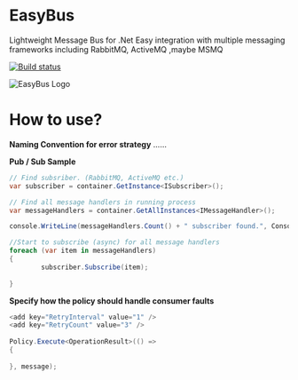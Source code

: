 # EasyBus
Lightweight Message Bus for .Net Easy integration with multiple messaging frameworks including RabbitMQ, ActiveMQ ,maybe MSMQ

[![Build status](https://ci.appveyor.com/api/projects/status/809jr48poq9op086?svg=true)](https://ci.appveyor.com/project/serdardemir/easybus)


![EasyBus Logo](https://github.com/serdardemir/EasyBus/blob/master/wiki/images/integration.png)

How to use?
========================
**Naming Convention for error strategy** 
......






**Pub / Sub Sample**
```cs
// Find subsriber. (RabbitMQ, ActiveMQ etc.)
var subscriber = container.GetInstance<ISubscriber>();

// Find all message handlers in running process
var messageHandlers = container.GetAllInstances<IMessageHandler>();

console.WriteLine(messageHandlers.Count() + " subscriber found.", ConsoleColor.Green);

//Start to subscribe (async) for all message handlers
foreach (var item in messageHandlers)
{                    
		subscriber.Subscribe(item);
	
}


```
**Specify how the policy should handle consumer faults**
```cs
<add key="RetryInterval" value="1" />
<add key="RetryCount" value="3" />
 
Policy.Execute<OperationResult>(() =>
{
	
}, message);

```

